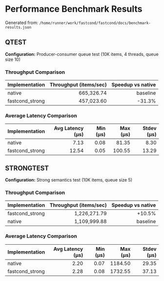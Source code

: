 # Performance Benchmark Results

Generated from: `/home/runner/work/fastcond/fastcond/docs/benchmark-results.json`

## QTEST
**Configuration:** Producer-consumer queue test (10K items, 4 threads, queue size 10)
### Throughput Comparison
| Implementation | Throughput (items/sec) | Speedup vs native |
|---|---:|---:|
| native | 665,326.74 | baseline |
| fastcond_strong | 457,023.60 | -31.3% |

### Average Latency Comparison
| Implementation | Avg Latency (μs) | Min (μs) | Max (μs) | Stdev (μs) |
|---|---:|---:|---:|---:|
| native | 7.13 | 0.08 | 81.35 | 8.30 |
| fastcond_strong | 12.54 | 0.05 | 100.55 | 13.29 |

## STRONGTEST
**Configuration:** Strong semantics test (10K items, queue size 5)
### Throughput Comparison
| Implementation | Throughput (items/sec) | Speedup vs native |
|---|---:|---:|
| fastcond_strong | 1,226,271.79 | +10.5% |
| native | 1,109,999.88 | baseline |

### Average Latency Comparison
| Implementation | Avg Latency (μs) | Min (μs) | Max (μs) | Stdev (μs) |
|---|---:|---:|---:|---:|
| native | 2.20 | 0.07 | 1184.50 | 29.35 |
| fastcond_strong | 2.28 | 0.08 | 1732.55 | 37.13 |
